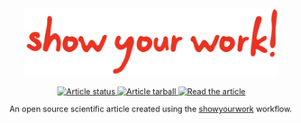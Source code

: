 <p align="center">
<a href="https://github.com/showyourwork/showyourwork">
<img width = "450" src="https://raw.githubusercontent.com/showyourwork/.github/main/images/showyourwork.png" alt="showyourwork"/>
</a>
<br>
<br>
<a href="https://github.com/LouisDesdoigts/instrumental_calibration/actions/workflows/build.yml">
<img src="https://github.com/LouisDesdoigts/instrumental_calibration/actions/workflows/build.yml/badge.svg?branch=main" alt="Article status"/>
</a>
<a href="https://github.com/LouisDesdoigts/instrumental_calibration/raw/main-pdf/arxiv.tar.gz">
<img src="https://img.shields.io/badge/article-tarball-blue.svg?style=flat" alt="Article tarball"/>
</a>
<a href="https://github.com/LouisDesdoigts/instrumental_calibration/raw/main-pdf/ms.pdf">
<img src="https://img.shields.io/badge/article-pdf-blue.svg?style=flat" alt="Read the article"/>
</a>
</p>

An open source scientific article created using the [showyourwork](https://github.com/showyourwork/showyourwork) workflow.

